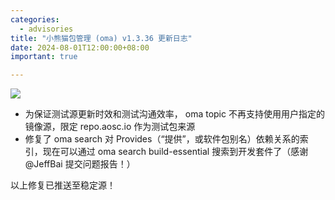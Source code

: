 ```yaml
---
categories:
  - advisories
title: "小熊猫包管理 (oma) v1.3.36 更新日志"
date: 2024-08-01T12:00:00+08:00
important: true

---
```

![](/assets/news/oma-slim.png)

- 为保证测试源更新时效和测试沟通效率， oma topic 不再支持使用用户指定的镜像源，限定 repo.aosc.io 作为测试包来源
- 修复了 oma search 对 Provides（“提供”，或软件包别名）依赖关系的索引，现在可以通过 oma search build-essential 搜索到开发套件了（感谢 @JeffBai 提交问题报告！）

以上修复已推送至稳定源！
